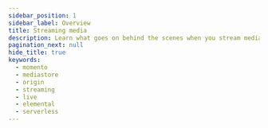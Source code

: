 ```yaml
---
sidebar_position: 1
sidebar_label: Overview
title: Streaming media
description: Learn what goes on behind the scenes when you stream media over the internet
pagination_next: null
hide_title: true
keywords:
  - momento
  - mediastore
  - origin
  - streaming
  - live
  - elemental
  - serverless
---
```

